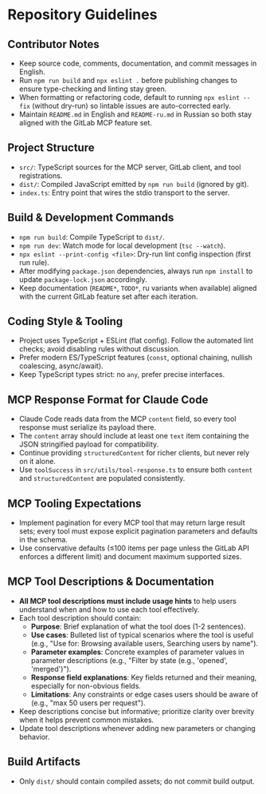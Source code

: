 # Repository Guidelines

## Contributor Notes
- Keep source code, comments, documentation, and commit messages in English.
- Run `npm run build` and `npx eslint .` before publishing changes to ensure type-checking and linting stay green.
- When formatting or refactoring code, default to running `npx eslint --fix` (without dry-run) so lintable issues are auto-corrected early.
- Maintain `README.md` in English and `README-ru.md` in Russian so both stay aligned with the GitLab MCP feature set.

## Project Structure
- `src/`: TypeScript sources for the MCP server, GitLab client, and tool registrations.
- `dist/`: Compiled JavaScript emitted by `npm run build` (ignored by git).
- `index.ts`: Entry point that wires the stdio transport to the server.

## Build & Development Commands
- `npm run build`: Compile TypeScript to `dist/`.
- `npm run dev`: Watch mode for local development (`tsc --watch`).
- `npx eslint --print-config <file>`: Dry-run lint config inspection (first run rule).
- After modifying `package.json` dependencies, always run `npm install` to update `package-lock.json` accordingly.
- Keep documentation (`README*`, `TODO*`, ru variants when available) aligned with the current GitLab feature set after each iteration.

## Coding Style & Tooling
- Project uses TypeScript + ESLint (flat config). Follow the automated lint checks; avoid disabling rules without discussion.
- Prefer modern ES/TypeScript features (`const`, optional chaining, nullish coalescing, async/await).
- Keep TypeScript types strict: no `any`, prefer precise interfaces.

## MCP Response Format for Claude Code
- Claude Code reads data from the MCP `content` field, so every tool response must serialize its payload there.
- The `content` array should include at least one `text` item containing the JSON stringified payload for compatibility.
- Continue providing `structuredContent` for richer clients, but never rely on it alone.
- Use `toolSuccess` in `src/utils/tool-response.ts` to ensure both `content` and `structuredContent` are populated consistently.

## MCP Tooling Expectations
- Implement pagination for every MCP tool that may return large result sets; every tool must expose explicit pagination parameters and defaults in the schema.
- Use conservative defaults (≤100 items per page unless the GitLab API enforces a different limit) and document maximum supported sizes.

## MCP Tool Descriptions & Documentation
- **All MCP tool descriptions must include usage hints** to help users understand when and how to use each tool effectively.
- Each tool description should contain:
  - **Purpose**: Brief explanation of what the tool does (1-2 sentences).
  - **Use cases**: Bulleted list of typical scenarios where the tool is useful (e.g., "Use for: Browsing available users, Searching users by name").
  - **Parameter examples**: Concrete examples of parameter values in parameter descriptions (e.g., "Filter by state (e.g., 'opened', 'merged')").
  - **Response field explanations**: Key fields returned and their meaning, especially for non-obvious fields.
  - **Limitations**: Any constraints or edge cases users should be aware of (e.g., "max 50 users per request").
- Keep descriptions concise but informative; prioritize clarity over brevity when it helps prevent common mistakes.
- Update tool descriptions whenever adding new parameters or changing behavior.

## Build Artifacts
- Only `dist/` should contain compiled assets; do not commit build output.
